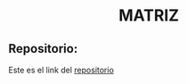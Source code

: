 <h1 align="center">MATRIZ</h1>

<h2>Repositorio:</h2>

Este es el link del [repositorio](https://github.com/albabernal03/Principios_Generales_SOLID/tree/main)
